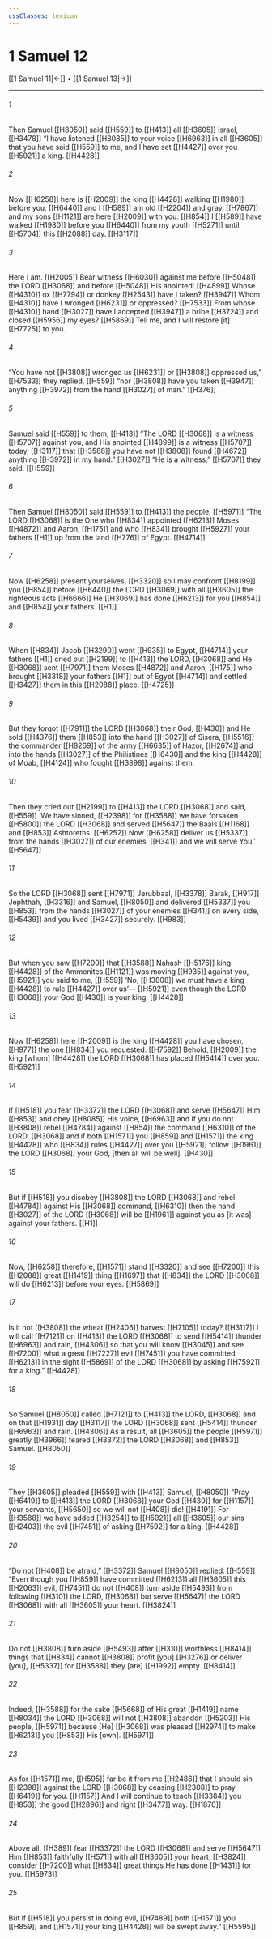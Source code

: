 ```yaml
---
cssClasses: lexicon
---
```


# 1 Samuel 12

[[1 Samuel 11|←]] • [[1 Samuel 13|→]]

---

###### 1
Then Samuel [[H8050]] said [[H559]] to [[H413]] all [[H3605]] Israel, [[H3478]] “I have listened [[H8085]] to your voice [[H6963]] in all [[H3605]] that you have said [[H559]] to me,  and I have set [[H4427]] over you [[H5921]] a king. [[H4428]]

###### 2
Now [[H6258]] here is [[H2009]] the king [[H4428]] walking [[H1980]] before you, [[H6440]] and I [[H589]] am old [[H2204]] and gray, [[H7867]] and my sons [[H1121]] are here [[H2009]] with you. [[H854]] I [[H589]] have walked [[H1980]] before you [[H6440]] from my youth [[H5271]] until [[H5704]] this [[H2088]] day. [[H3117]]

###### 3
Here I am. [[H2005]] Bear witness [[H6030]] against me  before [[H5048]] the LORD [[H3068]] and before [[H5048]] His anointed: [[H4899]] Whose [[H4310]] ox [[H7794]] or donkey [[H2543]] have I taken? [[H3947]] Whom [[H4310]] have I wronged [[H6231]] or oppressed? [[H7533]] From whose [[H4310]] hand [[H3027]] have I accepted [[H3947]] a bribe [[H3724]] and closed [[H5956]] my eyes? [[H5869]] Tell me,  and I will restore [it] [[H7725]] to you. 

###### 4
“You have not [[H3808]] wronged us [[H6231]] or [[H3808]] oppressed us,” [[H7533]] they replied, [[H559]] “nor [[H3808]] have you taken [[H3947]] anything [[H3972]] from the hand [[H3027]] of man.” [[H376]]

###### 5
Samuel said [[H559]] to them, [[H413]] “The LORD [[H3068]] is a witness [[H5707]] against you,  and His anointed [[H4899]] is a witness [[H5707]] today, [[H3117]] that [[H3588]] you have not [[H3808]] found [[H4672]] anything [[H3972]] in my hand.” [[H3027]] “He is a witness,” [[H5707]] they said. [[H559]]

###### 6
Then Samuel [[H8050]] said [[H559]] to [[H413]] the people, [[H5971]] “The LORD [[H3068]] is the One who [[H834]] appointed [[H6213]] Moses [[H4872]] and Aaron, [[H175]] and who [[H834]] brought [[H5927]] your fathers [[H1]] up from the land [[H776]] of Egypt. [[H4714]]

###### 7
Now [[H6258]] present yourselves, [[H3320]] so I may confront [[H8199]] you [[H854]] before [[H6440]] the LORD [[H3069]] with all [[H3605]] the righteous acts [[H6666]] He [[H3069]] has done [[H6213]] for you [[H854]] and [[H854]] your fathers. [[H1]]

###### 8
When [[H834]] Jacob [[H3290]] went [[H935]] to Egypt, [[H4714]] your fathers [[H1]] cried out [[H2199]] to [[H413]] the LORD, [[H3068]] and He [[H3068]] sent [[H7971]] them Moses [[H4872]] and Aaron, [[H175]] who brought [[H3318]] your fathers [[H1]] out of Egypt [[H4714]] and settled [[H3427]] them in this [[H2088]] place. [[H4725]]

###### 9
But they forgot [[H7911]] the LORD [[H3068]] their God, [[H430]] and He sold [[H4376]] them [[H853]] into the hand [[H3027]] of Sisera, [[H5516]] the commander [[H8269]] of the army [[H6635]] of Hazor, [[H2674]] and into the hands [[H3027]] of the Philistines [[H6430]] and the king [[H4428]] of Moab, [[H4124]] who fought [[H3898]] against them. 

###### 10
Then they cried out [[H2199]] to [[H413]] the LORD [[H3068]] and said, [[H559]] ‘We have sinned, [[H2398]] for [[H3588]] we have forsaken [[H5800]] the LORD [[H3068]] and served [[H5647]] the Baals [[H1168]] and [[H853]] Ashtoreths. [[H6252]] Now [[H6258]] deliver us [[H5337]] from the hands [[H3027]] of our enemies, [[H341]] and we will serve You.’ [[H5647]]

###### 11
So the LORD [[H3068]] sent [[H7971]] Jerubbaal, [[H3378]] Barak, [[H917]] Jephthah, [[H3316]] and Samuel, [[H8050]] and delivered [[H5337]] you [[H853]] from the hands [[H3027]] of your enemies [[H341]] on every side, [[H5439]] and you lived [[H3427]] securely. [[H983]]

###### 12
But when you saw [[H7200]] that [[H3588]] Nahash [[H5176]] king [[H4428]] of the Ammonites [[H1121]] was moving [[H935]] against you, [[H5921]] you said to me, [[H559]] ‘No, [[H3808]] we must have a king [[H4428]] to rule [[H4427]] over us’— [[H5921]] even though the LORD [[H3068]] your God [[H430]] is your king. [[H4428]]

###### 13
Now [[H6258]] here [[H2009]] is the king [[H4428]] you have chosen, [[H977]] the one [[H834]] you requested. [[H7592]] Behold, [[H2009]] the king [whom] [[H4428]] the LORD [[H3068]] has placed [[H5414]] over you. [[H5921]]

###### 14
If [[H518]] you fear [[H3372]] the LORD [[H3068]] and serve [[H5647]] Him [[H853]] and obey [[H8085]] His voice, [[H6963]] and if you do not [[H3808]] rebel [[H4784]] against [[H854]] the command [[H6310]] of the LORD, [[H3068]] and if both [[H1571]] you [[H859]] and [[H1571]] the king [[H4428]] who [[H834]] rules [[H4427]] over you [[H5921]] follow [[H1961]] the LORD [[H3068]] your God, [then all will be well]. [[H430]]

###### 15
But if [[H518]] you disobey [[H3808]] the LORD [[H3068]] and rebel [[H4784]] against His [[H3068]] command, [[H6310]] then the hand [[H3027]] of the LORD [[H3068]] will be [[H1961]] against you  as [it was] against your fathers. [[H1]]

###### 16
Now, [[H6258]] therefore, [[H1571]] stand [[H3320]] and see [[H7200]] this [[H2088]] great [[H1419]] thing [[H1697]] that [[H834]] the LORD [[H3068]] will do [[H6213]] before your eyes. [[H5869]]

###### 17
Is it not [[H3808]] the wheat [[H2406]] harvest [[H7105]] today? [[H3117]] I will call [[H7121]] on [[H413]] the LORD [[H3068]] to send [[H5414]] thunder [[H6963]] and rain, [[H4306]] so that you will know [[H3045]] and see [[H7200]] what a great [[H7227]] evil [[H7451]] you have committed [[H6213]] in the sight [[H5869]] of the LORD [[H3068]] by asking [[H7592]] for  a king.” [[H4428]]

###### 18
So Samuel [[H8050]] called [[H7121]] to [[H413]] the LORD, [[H3068]] and on that [[H1931]] day [[H3117]] the LORD [[H3068]] sent [[H5414]] thunder [[H6963]] and rain. [[H4306]] As a result, all [[H3605]] the people [[H5971]] greatly [[H3966]] feared [[H3372]] the LORD [[H3068]] and [[H853]] Samuel. [[H8050]]

###### 19
They [[H3605]] pleaded [[H559]] with [[H413]] Samuel, [[H8050]] “Pray [[H6419]] to [[H413]] the LORD [[H3068]] your God [[H430]] for [[H1157]] your servants, [[H5650]] so we will not [[H408]] die! [[H4191]] For [[H3588]] we have added [[H3254]] to [[H5921]] all [[H3605]] our sins [[H2403]] the evil [[H7451]] of asking [[H7592]] for  a king. [[H4428]]

###### 20
“Do not [[H408]] be afraid,” [[H3372]] Samuel [[H8050]] replied. [[H559]] “Even though you [[H859]] have committed [[H6213]] all [[H3605]] this [[H2063]] evil, [[H7451]] do not [[H408]] turn aside [[H5493]] from following [[H310]] the LORD, [[H3068]] but serve [[H5647]] the LORD [[H3068]] with all [[H3605]] your heart. [[H3824]]

###### 21
Do not [[H3808]] turn aside [[H5493]] after [[H310]] worthless [[H8414]] things that [[H834]] cannot [[H3808]] profit [you] [[H3276]] or deliver [you], [[H5337]] for [[H3588]] they [are] [[H1992]] empty. [[H8414]]

###### 22
Indeed, [[H3588]] for the sake [[H5668]] of His great [[H1419]] name [[H8034]] the LORD [[H3068]] will not [[H3808]] abandon [[H5203]] His people, [[H5971]] because [He] [[H3068]] was pleased [[H2974]] to make [[H6213]] you [[H853]] His  [own]. [[H5971]]

###### 23
As for [[H1571]] me, [[H595]] far be it from me [[H2486]] that I  should sin [[H2398]] against the LORD [[H3068]] by ceasing [[H2308]] to pray [[H6419]] for you. [[H1157]] And I will continue to teach [[H3384]] you [[H853]] the good [[H2896]] and right [[H3477]] way. [[H1870]]

###### 24
Above all, [[H389]] fear [[H3372]] the LORD [[H3068]] and serve [[H5647]] Him [[H853]] faithfully [[H571]] with all [[H3605]] your heart; [[H3824]] consider [[H7200]] what [[H834]] great things He has done [[H1431]] for you. [[H5973]]

###### 25
But if [[H518]] you persist in doing evil, [[H7489]] both [[H1571]] you [[H859]] and [[H1571]] your king [[H4428]] will be swept away.” [[H5595]]

